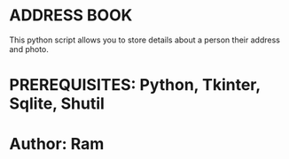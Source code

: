 # ADDRESS BOOK

This python script allows you to store details about a person their address and photo.

# PREREQUISITES: Python, Tkinter, Sqlite, Shutil

# Author: Ram

